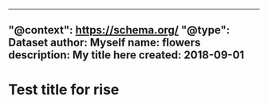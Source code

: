 <script type="application/ld+json">
</script>

---
"@context": https://schema.org/
"@type": Dataset
author: Myself
name: flowers
description: My title here
created: 2018-09-01
---

# Test title for rise
